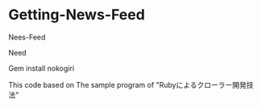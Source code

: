 # Getting-News-Feed
Nees-Feed 

Need

Gem install nokogiri


This code based on The sample program of "Rubyによるクローラー開発技法" 

